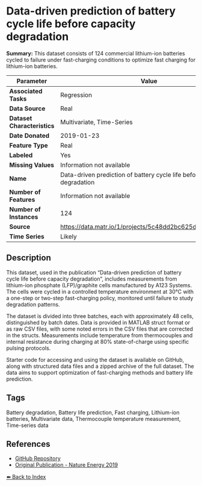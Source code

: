 # Data-driven prediction of battery cycle life before capacity degradation

**Summary:** This dataset consists of 124 commercial lithium-ion batteries cycled to failure under fast-charging conditions to optimize fast charging for lithium-ion batteries.

| Parameter | Value |
| --- | --- |
| **Associated Tasks** | Regression |
| **Data Source** | Real |
| **Dataset Characteristics** | Multivariate, Time-Series |
| **Date Donated** | 2019-01-23 |
| **Feature Type** | Real |
| **Labeled** | Yes |
| **Missing Values** | Information not available |
| **Name** | Data-driven prediction of battery cycle life before capacity degradation |
| **Number of Features** | Information not available |
| **Number of Instances** | 124 |
| **Source** | https://data.matr.io/1/projects/5c48dd2bc625d700019f3204 |
| **Time Series** | Likely |

## Description

This dataset, used in the publication “Data-driven prediction of battery cycle life before capacity degradation”, includes measurements from lithium-ion phosphate (LFP)/graphite cells manufactured by A123 Systems. The cells were cycled in a controlled temperature environment at 30°C with a one-step or two-step fast-charging policy, monitored until failure to study degradation patterns.

The dataset is divided into three batches, each with approximately 48 cells, distinguished by batch dates. Data is provided in MATLAB struct format or as raw CSV files, with some noted errors in the CSV files that are corrected in the structs. Measurements include temperature from thermocouples and internal resistance during charging at 80% state-of-charge using specific pulsing protocols.

Starter code for accessing and using the dataset is available on GitHub, along with structured data files and a zipped archive of the full dataset. The data aims to support optimization of fast-charging methods and battery life prediction.

## Tags

Battery degradation, Battery life prediction, Fast charging, Lithium-ion batteries, Multivariate data, Thermocouple temperature measurement, Time-series data

## References

- [GitHub Repository](https://github.com/rdbraatz/data-driven-prediction-of-battery-cycle-life-before-capacity-degradation)
- [Original Publication - Nature Energy 2019](https://data.matr.io/1/projects/5c48dd2bc625d700019f3204)

[⬅️ Back to Index](../README.md)
